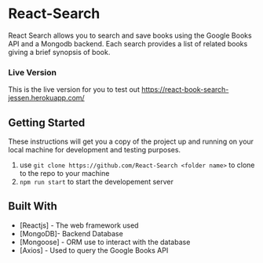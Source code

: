 # React-Search

React Search allows you to search and save books using the Google Books API and a Mongodb backend. Each search provides a list of related books
giving a brief synopsis of book. 

### Live Version

This is the live version for you to test out https://react-book-search-jessen.herokuapp.com/

## Getting Started

These instructions will get you a copy of the project up and running on your local machine for development and testing purposes.

1. use `git clone https://github.com/React-Search <folder name>` to clone to the repo to your machine
2. `npm run start` to start the developement server

## Built With

* [Reactjs] - The web framework used
* [MongoDB]- Backend Database
* [Mongoose] - ORM use to interact with the database
* [Axios] - Used to query the Google Books API
